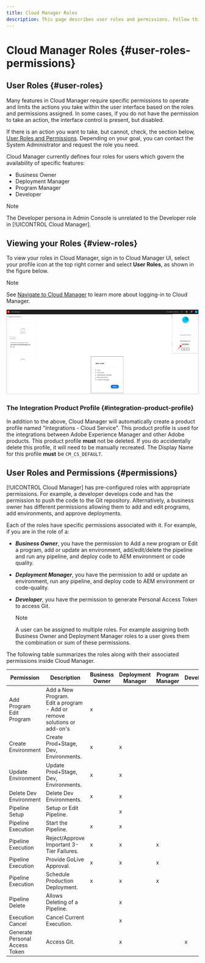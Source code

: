 ```yaml
---
title: Cloud Manager Roles
description: This page describes user roles and permissions. Follow this page to learn how to add users and assign them to Cloud Manager Roles.
---
```


# Cloud Manager Roles {#user-roles-permissions}
 
## User Roles {#user-roles}

Many features in Cloud Manager require specific permissions to operate and limits the actions you take within the user interface based on the roles and permissions assigned. In some cases, if you do not have the permission to take an action, the interface control is present, but disabled.

If there is an action you want to take, but cannot, check, the section below, [User Roles and Permissions](#permissions). Depending on your goal, you can contact the System Administrator and request the role you need.

Cloud Manager currently defines four roles for users which govern the availability of specific features:

* Business Owner
* Deployment Manager
* Program Manager
* Developer

>[!NOTE]
>The Developer persona in Admin Console is unrelated to the Developer role in [!UICONTROL Cloud Manager].

## Viewing your Roles {#view-roles}

To view your roles in Cloud Manager, sign in to Cloud Manager UI, select your profile icon at the top right corner and select **User Roles**, as shown in the figure below.

>[!NOTE]
>See [Navigate to Cloud Manager](/help/onboarding/what-is-required/navigate-to-cloud-manager.md) to learn more about logging-in to Cloud Manager.

![](/help/onboarding/what-is-required/assets/admin-console-9.png)

### The Integration Product Profile {#integration-product-profile}

In addition to the above, Cloud Manager will automatically create a product profile named "Integrations - Cloud Service". This product profile is used for the integrations between Adobe Experience Manager and other Adobe products. This product profile **must** not be deleted. If you do accidentally delete this profile, it will need to be manually recreated. The Display Name for this profile **must** be `CM_CS_DEFAULT`.


## User Roles and Permissions {#permissions}

[!UICONTROL Cloud Manager] has pre-configured roles with appropriate permissions. For example, a developer develops code and has the permission to push the code to the Git repository. Alternatively, a business owner has different permissions allowing them to add and edit programs, add environments, and approve deployments.

Each of the roles have specific permissions associated with it. For example, if you are in the role of a:

* ***Business Owner***, you have the permission to Add a new program or Edit a program, add or update an environment, add/edit/delete the pipeline and run any pipeline, and deploy code to AEM environment or code quality.

* ***Deployment Manager***, you have the permission to add or update an environment, run any pipeline, and deploy code to AEM environment or code-quality. 

* ***Developer***, you have the permission to generate Personal Access Token to access Git.

    >[!NOTE]
    > A user can be assigned to multiple roles. For example assigning both Business Owner and Deployment Manager roles to a user gives them the combination or sum of these permissions.  


The following table summarizes the roles along with their associated permissions inside Cloud Manager.

|Permission|Description|Business Owner|Deployment Manager|Program Manager|Developer|
|--- |--- |--- |--- |--- |--- |
|Add Program<br>Edit Program|Add a New Program.<br>Edit a program - Add or remove solutions or add-on's|x||||
|Create Environment|Create Prod+Stage, Dev, Environments.|x|x|||
|Update Environment|Update Prod+Stage, Dev, Environments.|x|x|||
|Delete Dev Environment|Delete Dev Environments.|x|x|||
|Pipeline Setup|Setup or Edit Pipeline.||x|||
|Pipeline Execution|Start the Pipeline.|x|x|||
|Pipeline Execution|Reject/Approve Important 3-Tier Failures.|x|x|x||
|Pipeline Execution|Provide GoLive Approval.|x|x|x||
|Pipeline Execution|Schedule Production Deployment.|x|x|x||
|Pipeline Delete|Allows Deleting of a Pipeline.||x|||
|Execution Cancel|Cancel Current Execution.||x|||
|Generate Personal Access Token|Access Git.||x||x|

